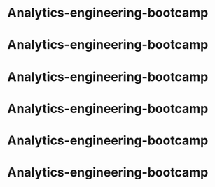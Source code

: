 # Analytics-engineering-bootcamp
# Analytics-engineering-bootcamp
# Analytics-engineering-bootcamp
# Analytics-engineering-bootcamp
# Analytics-engineering-bootcamp
# Analytics-engineering-bootcamp
